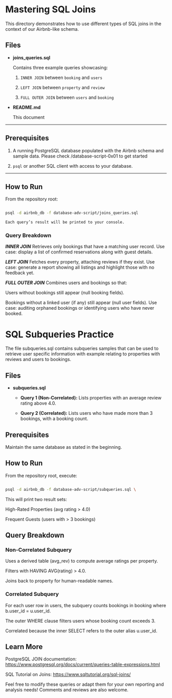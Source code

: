 
# Mastering SQL Joins

This directory demonstrates how to use different types of SQL joins in the context of our Airbnb-like schema.

## Files

- **joins_queries.sql**  

  Contains three example queries showcasing:

  1. `INNER JOIN` between `booking` and `users`  

  2. `LEFT JOIN` between `property` and `review`  

  3. `FULL OUTER JOIN` between `users` and `booking`

- **README.md**  

  This document

---

## Prerequisites

1. A running PostgreSQL database populated with the Airbnb schema and sample data. Please check /database-script-0x01 to get started

2. `psql` or another SQL client with access to your database.  

---

## How to Run

From the repository root:

```bash

psql -d airbnb_db -f database-adv-script/joins_queries.sql

Each query’s result will be printed to your console.

```

### Query Breakdown

***INNER JOIN*** Retrieves only bookings that have a matching user record. Use case: display a list of confirmed reservations along with guest details.

***LEFT JOIN*** Fetches every property, attaching reviews if they exist. Use case: generate a report showing all listings and highlight those with no feedback yet.

***FULL OUTER JOIN*** Combines users and bookings so that:

Users without bookings still appear (null booking fields).

Bookings without a linked user (if any) still appear (null user fields). Use case: auditing orphaned bookings or identifying users who have never booked.


# SQL Subqueries Practice

The file subqueries.sql contains subqueries samples that can be used to retrieve user specific information with example relating to properties with reviews and users to bookings. 

## Files

- **subqueries.sql**  

  - **Query 1 (Non-Correlated):** Lists properties with an average review rating above 4.0.  

  - **Query 2 (Correlated):** Lists users who have made more than 3 bookings, with a booking count.

## Prerequisites

Maintain the same database as stated in the beginning.

## How to Run

From the repository root, execute:

```bash

psql -d airbnb_db -f database-adv-script/subqueries.sql \
```

This will print two result sets:

High-Rated Properties (avg rating > 4.0)

Frequent Guests (users with > 3 bookings)

## Query Breakdown

### Non-Correlated Subquery

Uses a derived table (avg_rev) to compute average ratings per property.

Filters with HAVING AVG(rating) > 4.0.

Joins back to property for human-readable names.

### Correlated Subquery

For each user row in users, the subquery counts bookings in booking where b.user_id = u.user_id.

The outer WHERE clause filters users whose booking count exceeds 3.

Correlated because the inner SELECT refers to the outer alias u.user_id.

## Learn More

PostgreSQL JOIN documentation: https://www.postgresql.org/docs/current/queries-table-expressions.html

SQL Tutorial on Joins: https://www.sqltutorial.org/sql-joins/

Feel free to modify these queries or adapt them for your own reporting and analysis needs! Comments and reviews are also welcome. 

